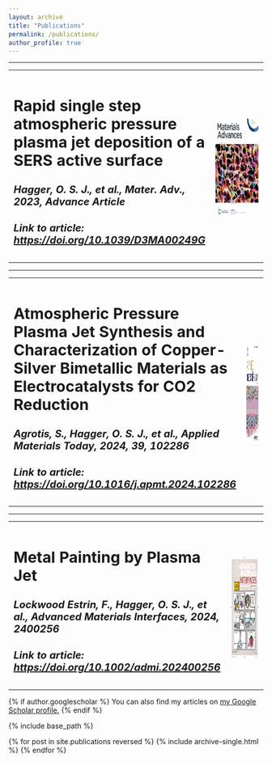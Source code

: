 ```yaml
---
layout: archive
title: "Publications"
permalink: /publications/
author_profile: true
---
```

<hr>

<table style="background-color: transparent; border-collapse: collapse; border: none; width: 100%;border-spacing: 0 100px;">
  <tr style="padding: 50px 0;">
  <td style="width: 75%; border: none;padding-top: 10px;font-size: 20px;">
  
  <h2><b>Rapid single step atmospheric pressure plasma jet deposition of a SERS active surface</b></h2>
  <p style ="line-height:150%"><h4><i>Hagger, O. S. J., et al., Mater. Adv., 2023, Advance Article</i></h4>
  <h4><i>Link to article: <a href= "https://doi.org/10.1039/D3MA00249G">https://doi.org/10.1039/D3MA00249G</a></i></h4></p>
  
  
  </td>
  <td style="border: none; font-size: 20px;padding-left: 10px;padding-top: 10px;"><a href="/images/Cover2.pdf" target="_blank" width="300" height="200">
      <img src="/images/Cover2.pdf" id="myImg2" alt="Graphical Abstract" width="300" height="200" style="float:right; vertical-align: middle;"/>
    </a></td>
  </tr>


</table>
<hr>

<table style="background-color: transparent; border-collapse: collapse; border: none; width: 100%;border-spacing: 0 100px;">
  <tr style="padding: 50px 0;">
  <td style="width: 75%; border: none;padding-top: 10px;font-size: 20px;">
  
  <h2><b>Atmospheric Pressure Plasma Jet Synthesis and Characterization of Copper-Silver Bimetallic Materials as Electrocatalysts for CO2 Reduction</b></h2>
  <p style ="line-height:150%"><h4><i>Agrotis, S., Hagger, O. S. J., et al., Applied Materials Today, 2024, 39, 102286</i></h4>
  <h4><i>Link to article: <a href= "https://doi.org/10.1016/j.apmt.2024.102286">https://doi.org/10.1016/j.apmt.2024.102286</a></i></h4></p>
  
  
  </td>
  <td style="border: none; font-size: 20px;padding-left: 10px;padding-top: 10px;"><a href="/images/Cover3.gif" target="_blank" width="300" height="200">
      <img src="/images/Cover3.gif" id="myImg2" alt="Graphical Abstract" width="300" height="200" style="float:right; vertical-align: middle;"/>
    </a></td>
  </tr>


</table> 
<hr>
<table style="background-color: transparent; border-collapse: collapse; border: none; width: 100%;border-spacing: 0 100px;">
  <tr style="padding: 50px 0;">
  <td style="width: 75%; border: none;padding-top: 10px;font-size: 20px;">
  
  <h2><b>Metal Painting by Plasma Jet</b></h2>
  <p style ="line-height:150%"><h4><i>Lockwood Estrin, F., Hagger, O. S. J., et al., Advanced Materials Interfaces, 2024, 2400256</i></h4>
  <h4><i>Link to article: <a href= "https://doi.org/10.1002/admi.202400256">https://doi.org/10.1002/admi.202400256</a></i></h4></p>
  
  
  </td>
  <td style="border: none; font-size: 20px;padding-left: 10px;padding-top: 10px;"><a href="/images/Cover1.pdf" target="_blank" width="300" height="200">
      <img src="/images/Cover1.pdf" id="myImg2" alt="Graphical Abstract" width="300" height="200" style="float:right; vertical-align: middle;"/>
    </a></td>
  </tr>


</table>

{% if author.googlescholar %}
  You can also find my articles on <u><a href="https://scholar.google.com/citations?user=THn4XlwAAAAJ&hl=en&authuser=3">my Google Scholar profile</a>.</u>
{% endif %}

{% include base_path %}

{% for post in site.publications reversed %}
  {% include archive-single.html %}
{% endfor %}
